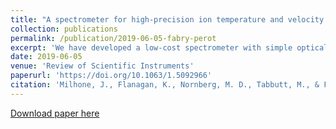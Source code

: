 ```yaml
---
title: "A spectrometer for high-precision ion temperature and velocity measurements in low-temperature plasmas"
collection: publications
permalink: /publication/2019-06-05-fabry-perot
excerpt: 'We have developed a low-cost spectrometer with simple optical design that achieves unprecedented precision measurements of ion temperature (±0.01 eV) and velocity (±20 m/s). A Fabry-Pérot étalon provides the simultaneous high resolving power and high throughput needed for the light levels available in singly ionized helium and argon plasmas. Reducing the systematic uncertainty in the absolute wavelength calibration needed for the specified velocity precision motivates a Bayesian analysis method called Nested Sampling to address the nontrivial uncertainty in the diffraction order. An initial emission measurement of a singly charged stationary argon plasma yields a temperature of 0.339 ± 0.007 eV and a velocity of −3 ± 4 m/s with a systematic uncertainty of 20 m/s.'
date: 2019-06-05
venue: 'Review of Scientific Instruments'
paperurl: 'https://doi.org/10.1063/1.5092966'
citation: 'Milhone, J., Flanagan, K., Nornberg, M. D., Tabbutt, M., & Forest, C. B. (2019). A spectrometer for high-precision ion temperature and velocity measurements in low-temperature plasmas. Review of Scientific Instruments, 90(6), 063502.'
---
```


[Download paper here](https://doi.org/10.1063/1.5092966)


